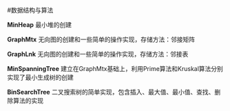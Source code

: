 #数据结构与算法

**MinHeap**
最小堆的创建

**GraphMtx**
无向图的创建和一些简单的操作实现，存储方法：邻接矩阵

**GraphLnk**
无向图的创建和一些简单的操作实现，存储方法：邻接表

**MinSpanningTree**
建立在GraphMtx基础上，利用Prime算法和Kruskal算法分别实现了最小生成树的创建

**BinSearchTree**
二叉搜索树的简单实现，包含插入、最大值、最小值、查找、删除算法的实现


